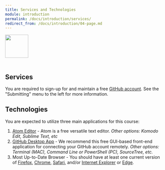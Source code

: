 ```yaml
---
title: Services and Technologies
module: introduction
permalink: /docs/introduction/services/
redirect_from: /docs/introduction/04-page.md
---
```


<img src="./../../../img/arrow-divider.svg" style="width: 75px; border: none; margin: 0px 0 20px 0" />

## Services
You are required to sign-up for and maintain a free [GitHub account](https://github.com/). See the "Submitting" menu to the left for more information.


## Technologies
You are expected to utilize three main applications for this course:
1. [Atom Editor](https://atom.io/) - Atom is a free versatile text editor. _Other options: Komodo Edit, Sublime Text, etc_
2. [GitHub Desktop App](https://desktop.github.com/) - We recommend this free GUI-based front-end application for connecting your GitHub account remotely. _Other options: Terminal (MAC), Command Line or PowerShell (PC), SourceTree, etc._
3. Most Up-to-Date Browser - You should have at least one current version of [Firefox](https://www.mozilla.org/en-US/), [Chrome](https://www.google.com/chrome/), [Safari](https://www.apple.com/safari/), and/or [Internet Explorer](https://www.microsoft.com/en-us/download/internet-explorer.aspx) or [Edge](https://www.microsoft.com/en-us/windows/microsoft-edge).
